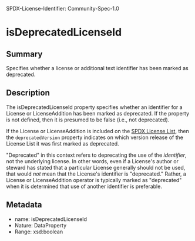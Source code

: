SPDX-License-Identifier: Community-Spec-1.0

# isDeprecatedLicenseId

## Summary

Specifies whether a license or additional text identifier has been marked as
deprecated.

## Description

The isDeprecatedLicenseId property specifies whether an identifier for a
License or LicenseAddition has been marked as deprecated. If the property
is not defined, then it is presumed to be false (i.e., not deprecated).

If the License or LicenseAddition is included on the
[SPDX License List](https://spdx.org/licenses/), then
the `deprecatedVersion` property indicates on which version release of the
License List it was first marked as deprecated.

"Deprecated" in this context refers to deprecating the use of the
_identifier_, not the underlying license. In other words, even if a License's
author or steward has stated that a particular License generally should not be
used, that would _not_ mean that the License's identifier is "deprecated."
Rather, a License or LicenseAddition operator is typically marked as
"deprecated" when it is determined that use of another identifier is
preferable.

## Metadata

- name: isDeprecatedLicenseId
- Nature: DataProperty
- Range: xsd:boolean

